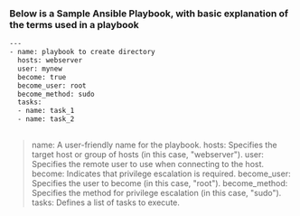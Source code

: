 ### Below is a Sample Ansible Playbook, with basic explanation of the terms used in a playbook 

```sh
---
- name: playbook to create directory
  hosts: webserver
  user: mynew
  become: true
  become_user: root
  become_method: sudo
  tasks:
  - name: task_1
  - name: task_2
  
```
> name: A user-friendly name for the playbook.
> hosts: Specifies the target host or group of hosts (in this case, "webserver").
> user: Specifies the remote user to use when connecting to the host.
> become: Indicates that privilege escalation is required.
> become_user: Specifies the user to become (in this case, "root").
> become_method: Specifies the method for privilege escalation (in this case, "sudo").
> tasks: Defines a list of tasks to execute.
